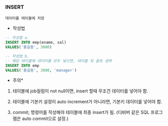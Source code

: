 ### INSERT

    데이터를 테이블에 저장

- 작성법

```sql
-- 작성법 a.
INSERT INTO emp(ename, sal)
VALUES('홍길동', 3000)

-- 작성법 b.
-- 해당 테이블에 데이터를 모두 넣으면, 테이블 뒤 괄호 생략
INSERT INTO emp
VALUES('홍길동', 3000, 'manager')
```

- 주의\*

1.  테이블에 job컬럼이 not null이면,
    insert 할때 무조건 데이터를 넣어야 함.

2.  테이블에 기본키 설정이 auto increment가
    아니라면, 기본키 데이터를 넣어야 함.

3.  commit; 명령어를 작성해야 테이블에 최종 insert가 됨.
    (디비버 같은 SQL 프로그램은 auto commit으로 설정.)

